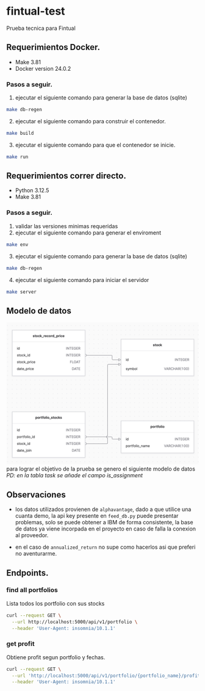 # fintual-test
Prueba tecnica para Fintual

## Requerimientos Docker.

- Make 3.81
- Docker version 24.0.2

### Pasos a seguir.

1. ejecutar el siguiente comando para generar la base de datos (sqlite)
```bash
make db-regen
```

2. ejecutar el siguiente comando para construir el contenedor.
```bash
make build
```
3. ejecutar el siguiente comando para que el contenedor se inicie.
```bash
make run
```

## Requerimientos correr directo.

- Python 3.12.5 
- Make 3.81

### Pasos a seguir.

1. validar las versiones minimas requeridas
2. ejecutar el siguiente comando para generar el enviroment
```bash
make env
```
3. ejecutar el siguiente comando para generar la base de datos (sqlite)
```bash
make db-regen
```

4. ejecutar el siguiente comando para iniciar el servidor
```bash
make server
```

## Modelo de datos
![image](https://github.com/worker-8/fintual-test/blob/main/image.png?raw=true)
para lograr el objetivo de la prueba se genero el siguiente modelo de datos
*PD: en la tabla task se añade el campo is_assignment*

## Observaciones

- los datos utilizados provienen de `alphavantage`, dado a que utilice una cuanta demo, la api key presente en `feed_db.py` puede presentar problemas, solo se puede obtener a IBM de forma consistente, la base de datos ya viene incorpada en el proyecto en caso de falla la conexion al proveedor.

- en el caso de `annualized_return` no supe como hacerlos asi que preferi no aventurarme.


## Endpoints.

### find all portfolios

Lista todos los portfolio con sus stocks

```bash
curl --request GET \
  --url http://localhost:5000/api/v1/portfolio \
  --header 'User-Agent: insomnia/10.1.1'
```

### get profit

Obtiene profit segun portfolio y fechas.

```bash
curl --request GET \
  --url 'http://localhost:5000/api/v1/portfolio/{portfolio_name}/profit?initial={YYYY-MM-DD}&end={YYYY-MM-DD}' \
  --header 'User-Agent: insomnia/10.1.1'
```

